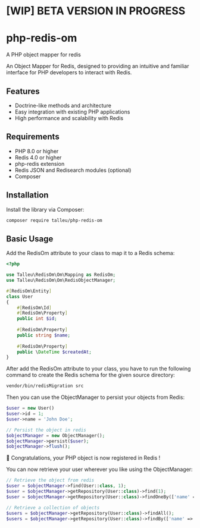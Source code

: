 # [WIP] BETA VERSION IN PROGRESS

# php-redis-om

A PHP object mapper for redis

An Object Mapper for Redis, designed to providing an intuitive and familiar interface for PHP developers to interact
with Redis.

## Features

- Doctrine-like methods and architecture
- Easy integration with existing PHP applications
- High performance and scalability with Redis

## Requirements

- PHP 8.0 or higher
- Redis 4.0 or higher
- php-redis extension
- Redis JSON and Redisearch modules (optional)
- Composer

## Installation

Install the library via Composer:

```bash
composer require talleu/php-redis-om
```

## Basic Usage

Add the RedisOm attribute to your class to map it to a Redis schema:

```php  
<?php 

use Talleu\RedisOm\Om\Mapping as RedisOm;
use Talleu\RedisOm\Om\RedisObjectManager;

#[RedisOm\Entity]
class User
{
    #[RedisOm\Id]
    #[RedisOm\Property]
    public int $id;
    
    #[RedisOm\Property]
    public string $name;
    
    #[RedisOm\Property]
    public \DateTime $createdAt;
}
```

After add the RedisOm attribute to your class,
you have to run the following command to create the Redis schema for the given source directory: 
```bash
vendor/bin/redisMigration src
```

Then you can use the ObjectManager to persist your objects from Redis:
```php
$user = new User()
$user->id = 1;
$user->name = 'John Doe';

// Persist the object in redis
$objectManager = new ObjectManager();
$objectManager->persist($user);
$objectManager->flush();
```
🥳 Congratulations, your PHP object is now registered in Redis !


You can now retrieve your user wherever you like using the ObjectManager:
```php
// Retrieve the object from redis 
$user = $objectManager->find(User::class, 1);
$user = $objectManager->getRepository(User::class)->find(1);
$user = $objectManager->getRepository(User::class)->findOneBy(['name' => 'John Doe']);

// Retrieve a collection of objects
$users = $objectManager->getRepository(User::class)->findAll();
$users = $objectManager->getRepository(User::class)->findBy(['name' => 'John Doe'], ['createdAt' => 'DESC'], 10);
```

